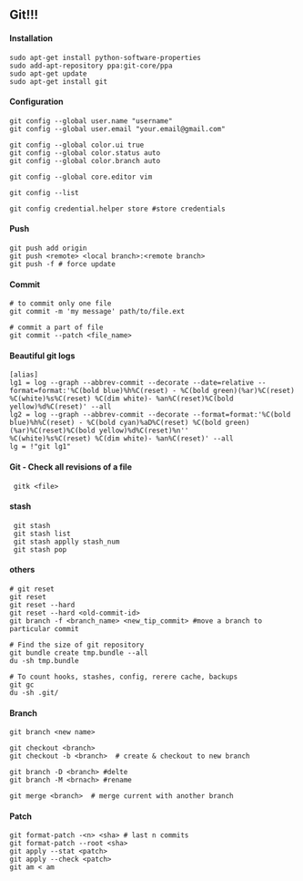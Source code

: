 ## Git!!! ##

#### Installation

    sudo apt-get install python-software-properties
    sudo add-apt-repository ppa:git-core/ppa
    sudo apt-get update
    sudo apt-get install git


#### Configuration

    git config --global user.name "username"
    git config --global user.email "your.email@gmail.com"

    git config --global color.ui true
    git config --global color.status auto
    git config --global color.branch auto

    git config --global core.editor vim

    git config --list

    git config credential.helper store #store credentials


#### Push

    git push add origin
    git push <remote> <local branch>:<remote branch>
    git push -f # force update


#### Commit

    # to commit only one file
    git commit -m 'my message' path/to/file.ext

    # commit a part of file
    git commit --patch <file_name>


#### Beautiful git logs
    [alias]
    lg1 = log --graph --abbrev-commit --decorate --date=relative --format=format:'%C(bold blue)%h%C(reset) - %C(bold green)(%ar)%C(reset) %C(white)%s%C(reset) %C(dim white)- %an%C(reset)%C(bold yellow)%d%C(reset)' --all
    lg2 = log --graph --abbrev-commit --decorate --format=format:'%C(bold blue)%h%C(reset) - %C(bold cyan)%aD%C(reset) %C(bold green)(%ar)%C(reset)%C(bold yellow)%d%C(reset)%n''          %C(white)%s%C(reset) %C(dim white)- %an%C(reset)' --all
    lg = !"git lg1"


#### Git - Check all revisions of a file

     gitk <file>


#### stash

     git stash
     git stash list
     git stash applly stash_num
     git stash pop


#### others

    # git reset
    git reset
    git reset --hard
    git reset --hard <old-commit-id>
    git branch -f <branch_name> <new_tip_commit> #move a branch to particular commit

    # Find the size of git repository
    git bundle create tmp.bundle --all
    du -sh tmp.bundle

    # To count hooks, stashes, config, rerere cache, backups
    git gc
    du -sh .git/


#### Branch

    git branch <new name>

    git checkout <branch>
    git checkout -b <branch>  # create & checkout to new branch

    git branch -D <branch> #delte
    git branch -M <brnach> #rename

    git merge <branch>  # merge current with another branch


#### Patch

    git format-patch -<n> <sha> # last n commits
    git format-patch --root <sha>
    git apply --stat <patch>
    git apply --check <patch>
    git am < am
